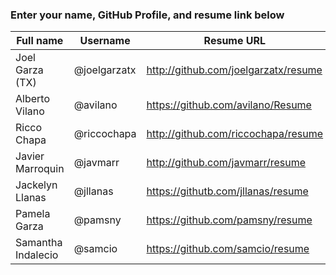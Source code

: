 ### Enter your name, GitHub Profile, and resume link below

| Full name          | Username          | Resume URL                                | Website URL                  |
|--------------------|-------------------|-------------------------------------------|------------------------------|
| Joel Garza (TX)    | @joelgarzatx      | http://github.com/joelgarzatx/resume      |                              |
| Alberto Vilano     | @avilano          | https://github.com/avilano/Resume         | https://avilano.github.io/   |
| Ricco Chapa        | @riccochapa       | http://github.com/riccochapa/resume       | https://riccochapa.github.io |                 | Steve Alvarado     | @stevealvaradorgv | http://github.com/stevealvaradorgv/resume |                              |
| Javier Marroquin   | @javmarr          | http://github.com/javmarr/resume          |                              |
| Jackelyn Llanas    | @jllanas          | https://githutb.com/jllanas/resume        |                              |
| Pamela Garza       | @pamsny           | https://github.com/pamsny/resume          |                              |
| Samantha Indalecio | @samcio           | https://github.com/samcio/resume          | https://samcio.github.io/    |
